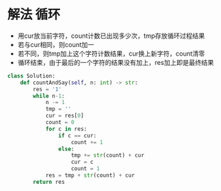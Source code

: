 # 解法  循环
* 用cur放当前字符，count计数已出现多少次，tmp存放循环过程结果
* 若与cur相同，则count加一
* 若不同，则tmp加上这个字符计数结果，cur换上新字符，count清零
* 循环结束，由于最后的一个字符的结果没有加上，res加上即是最终结果
```python
class Solution:
    def countAndSay(self, n: int) -> str:
        res = '1'
        while n-1:
            n -= 1
            tmp = ''
            cur = res[0]
            count = 0
            for c in res:
                if c == cur:
                    count += 1
                else:
                    tmp += str(count) + cur
                    cur = c
                    count = 1
            res = tmp + str(count) + cur
        return res
```